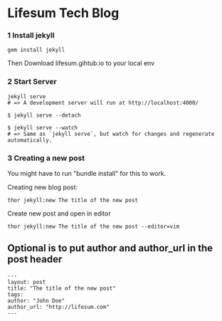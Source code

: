 Lifesum Tech Blog
=================

### 1 Install jekyll

```
gem install jekyll
````

Then Download lifesum.gihtub.io to your local env

### 2 Start Server

```
jekyll serve
# => A development server will run at http://localhost:4000/
```
```
$ jekyll serve --detach
```

```
$ jekyll serve --watch
# => Same as `jekyll serve`, but watch for changes and regenerate automatically.
```

### 3 Creating a new post

You might have to run "bundle install" for this to work.

Creating new blog post: 

```
thor jekyll:new The title of the new post
```

Create new post and open in editor
```
thor jekyll:new The title of the new post --editor=vim
```

## Optional is to put author and author_url in the post header 
```
---
layout: post
title: "The title of the new post"
tags:
author: "John Doe"
author_url: "http://lifesum.com"
---
```


